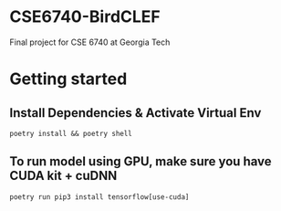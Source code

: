 # CSE6740-BirdCLEF
Final project for CSE 6740 at Georgia Tech

# Getting started
## Install Dependencies & Activate Virtual Env
`poetry install && poetry shell`
## To run model using GPU, make sure you have CUDA kit + cuDNN
`poetry run pip3 install tensorflow[use-cuda]`
